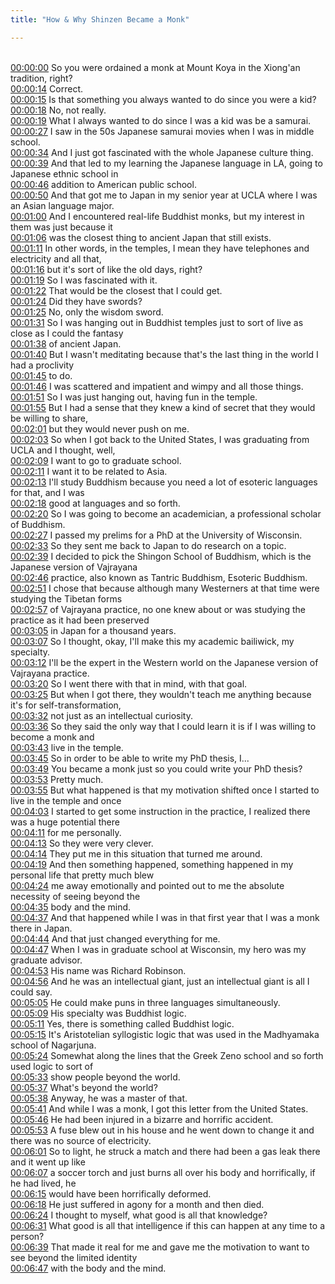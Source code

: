 ```yaml
---
title: "How & Why Shinzen Became a Monk"

---
```

<br>[00:00:00](https://www.youtube.com/watch?v=JN8Q2lmVC3A&t=0)   So you were ordained a monk at Mount Koya in the Xiong'an tradition, right? 
<br>[00:00:14](https://www.youtube.com/watch?v=JN8Q2lmVC3A&t=14)   Correct. 
<br>[00:00:15](https://www.youtube.com/watch?v=JN8Q2lmVC3A&t=15)   Is that something you always wanted to do since you were a kid? 
<br>[00:00:18](https://www.youtube.com/watch?v=JN8Q2lmVC3A&t=18)   No, not really. 
<br>[00:00:19](https://www.youtube.com/watch?v=JN8Q2lmVC3A&t=19)   What I always wanted to do since I was a kid was be a samurai. 
<br>[00:00:27](https://www.youtube.com/watch?v=JN8Q2lmVC3A&t=27)   I saw in the 50s Japanese samurai movies when I was in middle school. 
<br>[00:00:34](https://www.youtube.com/watch?v=JN8Q2lmVC3A&t=34)   And I just got fascinated with the whole Japanese culture thing. 
<br>[00:00:39](https://www.youtube.com/watch?v=JN8Q2lmVC3A&t=39)   And that led to my learning the Japanese language in LA, going to Japanese ethnic school in 
<br>[00:00:46](https://www.youtube.com/watch?v=JN8Q2lmVC3A&t=46)   addition to American public school. 
<br>[00:00:50](https://www.youtube.com/watch?v=JN8Q2lmVC3A&t=50)   And that got me to Japan in my senior year at UCLA where I was an Asian language major. 
<br>[00:01:00](https://www.youtube.com/watch?v=JN8Q2lmVC3A&t=60)   And I encountered real-life Buddhist monks, but my interest in them was just because it 
<br>[00:01:06](https://www.youtube.com/watch?v=JN8Q2lmVC3A&t=66)   was the closest thing to ancient Japan that still exists. 
<br>[00:01:11](https://www.youtube.com/watch?v=JN8Q2lmVC3A&t=71)   In other words, in the temples, I mean they have telephones and electricity and all that, 
<br>[00:01:16](https://www.youtube.com/watch?v=JN8Q2lmVC3A&t=76)   but it's sort of like the old days, right? 
<br>[00:01:19](https://www.youtube.com/watch?v=JN8Q2lmVC3A&t=79)   So I was fascinated with it. 
<br>[00:01:22](https://www.youtube.com/watch?v=JN8Q2lmVC3A&t=82)   That would be the closest that I could get. 
<br>[00:01:24](https://www.youtube.com/watch?v=JN8Q2lmVC3A&t=84)   Did they have swords? 
<br>[00:01:25](https://www.youtube.com/watch?v=JN8Q2lmVC3A&t=85)   No, only the wisdom sword. 
<br>[00:01:31](https://www.youtube.com/watch?v=JN8Q2lmVC3A&t=91)   So I was hanging out in Buddhist temples just to sort of live as close as I could the fantasy 
<br>[00:01:38](https://www.youtube.com/watch?v=JN8Q2lmVC3A&t=98)   of ancient Japan. 
<br>[00:01:40](https://www.youtube.com/watch?v=JN8Q2lmVC3A&t=100)   But I wasn't meditating because that's the last thing in the world I had a proclivity 
<br>[00:01:45](https://www.youtube.com/watch?v=JN8Q2lmVC3A&t=105)   to do. 
<br>[00:01:46](https://www.youtube.com/watch?v=JN8Q2lmVC3A&t=106)   I was scattered and impatient and wimpy and all those things. 
<br>[00:01:51](https://www.youtube.com/watch?v=JN8Q2lmVC3A&t=111)   So I was just hanging out, having fun in the temple. 
<br>[00:01:55](https://www.youtube.com/watch?v=JN8Q2lmVC3A&t=115)   But I had a sense that they knew a kind of secret that they would be willing to share, 
<br>[00:02:01](https://www.youtube.com/watch?v=JN8Q2lmVC3A&t=121)   but they would never push on me. 
<br>[00:02:03](https://www.youtube.com/watch?v=JN8Q2lmVC3A&t=123)   So when I got back to the United States, I was graduating from UCLA and I thought, well, 
<br>[00:02:09](https://www.youtube.com/watch?v=JN8Q2lmVC3A&t=129)   I want to go to graduate school. 
<br>[00:02:11](https://www.youtube.com/watch?v=JN8Q2lmVC3A&t=131)   I want it to be related to Asia. 
<br>[00:02:13](https://www.youtube.com/watch?v=JN8Q2lmVC3A&t=133)   I'll study Buddhism because you need a lot of esoteric languages for that, and I was 
<br>[00:02:18](https://www.youtube.com/watch?v=JN8Q2lmVC3A&t=138)   good at languages and so forth. 
<br>[00:02:20](https://www.youtube.com/watch?v=JN8Q2lmVC3A&t=140)   So I was going to become an academician, a professional scholar of Buddhism. 
<br>[00:02:27](https://www.youtube.com/watch?v=JN8Q2lmVC3A&t=147)   I passed my prelims for a PhD at the University of Wisconsin. 
<br>[00:02:33](https://www.youtube.com/watch?v=JN8Q2lmVC3A&t=153)   So they sent me back to Japan to do research on a topic. 
<br>[00:02:39](https://www.youtube.com/watch?v=JN8Q2lmVC3A&t=159)   I decided to pick the Shingon School of Buddhism, which is the Japanese version of Vajrayana 
<br>[00:02:46](https://www.youtube.com/watch?v=JN8Q2lmVC3A&t=166)   practice, also known as Tantric Buddhism, Esoteric Buddhism. 
<br>[00:02:51](https://www.youtube.com/watch?v=JN8Q2lmVC3A&t=171)   I chose that because although many Westerners at that time were studying the Tibetan forms 
<br>[00:02:57](https://www.youtube.com/watch?v=JN8Q2lmVC3A&t=177)   of Vajrayana practice, no one knew about or was studying the practice as it had been preserved 
<br>[00:03:05](https://www.youtube.com/watch?v=JN8Q2lmVC3A&t=185)   in Japan for a thousand years. 
<br>[00:03:07](https://www.youtube.com/watch?v=JN8Q2lmVC3A&t=187)   So I thought, okay, I'll make this my academic bailiwick, my specialty. 
<br>[00:03:12](https://www.youtube.com/watch?v=JN8Q2lmVC3A&t=192)   I'll be the expert in the Western world on the Japanese version of Vajrayana practice. 
<br>[00:03:20](https://www.youtube.com/watch?v=JN8Q2lmVC3A&t=200)   So I went there with that in mind, with that goal. 
<br>[00:03:25](https://www.youtube.com/watch?v=JN8Q2lmVC3A&t=205)   But when I got there, they wouldn't teach me anything because it's for self-transformation, 
<br>[00:03:32](https://www.youtube.com/watch?v=JN8Q2lmVC3A&t=212)   not just as an intellectual curiosity. 
<br>[00:03:36](https://www.youtube.com/watch?v=JN8Q2lmVC3A&t=216)   So they said the only way that I could learn it is if I was willing to become a monk and 
<br>[00:03:43](https://www.youtube.com/watch?v=JN8Q2lmVC3A&t=223)   live in the temple. 
<br>[00:03:45](https://www.youtube.com/watch?v=JN8Q2lmVC3A&t=225)   So in order to be able to write my PhD thesis, I... 
<br>[00:03:49](https://www.youtube.com/watch?v=JN8Q2lmVC3A&t=229)   You became a monk just so you could write your PhD thesis? 
<br>[00:03:53](https://www.youtube.com/watch?v=JN8Q2lmVC3A&t=233)   Pretty much. 
<br>[00:03:55](https://www.youtube.com/watch?v=JN8Q2lmVC3A&t=235)   But what happened is that my motivation shifted once I started to live in the temple and once 
<br>[00:04:03](https://www.youtube.com/watch?v=JN8Q2lmVC3A&t=243)   I started to get some instruction in the practice, I realized there was a huge potential there 
<br>[00:04:11](https://www.youtube.com/watch?v=JN8Q2lmVC3A&t=251)   for me personally. 
<br>[00:04:13](https://www.youtube.com/watch?v=JN8Q2lmVC3A&t=253)   So they were very clever. 
<br>[00:04:14](https://www.youtube.com/watch?v=JN8Q2lmVC3A&t=254)   They put me in this situation that turned me around. 
<br>[00:04:19](https://www.youtube.com/watch?v=JN8Q2lmVC3A&t=259)   And then something happened, something happened in my personal life that pretty much blew 
<br>[00:04:24](https://www.youtube.com/watch?v=JN8Q2lmVC3A&t=264)   me away emotionally and pointed out to me the absolute necessity of seeing beyond the 
<br>[00:04:35](https://www.youtube.com/watch?v=JN8Q2lmVC3A&t=275)   body and the mind. 
<br>[00:04:37](https://www.youtube.com/watch?v=JN8Q2lmVC3A&t=277)   And that happened while I was in that first year that I was a monk there in Japan. 
<br>[00:04:44](https://www.youtube.com/watch?v=JN8Q2lmVC3A&t=284)   And that just changed everything for me. 
<br>[00:04:47](https://www.youtube.com/watch?v=JN8Q2lmVC3A&t=287)   When I was in graduate school at Wisconsin, my hero was my graduate advisor. 
<br>[00:04:53](https://www.youtube.com/watch?v=JN8Q2lmVC3A&t=293)   His name was Richard Robinson. 
<br>[00:04:56](https://www.youtube.com/watch?v=JN8Q2lmVC3A&t=296)   And he was an intellectual giant, just an intellectual giant is all I could say. 
<br>[00:05:05](https://www.youtube.com/watch?v=JN8Q2lmVC3A&t=305)   He could make puns in three languages simultaneously. 
<br>[00:05:09](https://www.youtube.com/watch?v=JN8Q2lmVC3A&t=309)   His specialty was Buddhist logic. 
<br>[00:05:11](https://www.youtube.com/watch?v=JN8Q2lmVC3A&t=311)   Yes, there is something called Buddhist logic. 
<br>[00:05:15](https://www.youtube.com/watch?v=JN8Q2lmVC3A&t=315)   It's Aristotelian syllogistic logic that was used in the Madhyamaka school of Nagarjuna. 
<br>[00:05:24](https://www.youtube.com/watch?v=JN8Q2lmVC3A&t=324)   Somewhat along the lines that the Greek Zeno school and so forth used logic to sort of 
<br>[00:05:33](https://www.youtube.com/watch?v=JN8Q2lmVC3A&t=333)   show people beyond the world. 
<br>[00:05:37](https://www.youtube.com/watch?v=JN8Q2lmVC3A&t=337)   What's beyond the world? 
<br>[00:05:38](https://www.youtube.com/watch?v=JN8Q2lmVC3A&t=338)   Anyway, he was a master of that. 
<br>[00:05:41](https://www.youtube.com/watch?v=JN8Q2lmVC3A&t=341)   And while I was a monk, I got this letter from the United States. 
<br>[00:05:46](https://www.youtube.com/watch?v=JN8Q2lmVC3A&t=346)   He had been injured in a bizarre and horrific accident. 
<br>[00:05:53](https://www.youtube.com/watch?v=JN8Q2lmVC3A&t=353)   A fuse blew out in his house and he went down to change it and there was no source of electricity. 
<br>[00:06:01](https://www.youtube.com/watch?v=JN8Q2lmVC3A&t=361)   So to light, he struck a match and there had been a gas leak there and it went up like 
<br>[00:06:07](https://www.youtube.com/watch?v=JN8Q2lmVC3A&t=367)   a soccer torch and just burns all over his body and horrifically, if he had lived, he 
<br>[00:06:15](https://www.youtube.com/watch?v=JN8Q2lmVC3A&t=375)   would have been horrifically deformed. 
<br>[00:06:18](https://www.youtube.com/watch?v=JN8Q2lmVC3A&t=378)   He just suffered in agony for a month and then died. 
<br>[00:06:24](https://www.youtube.com/watch?v=JN8Q2lmVC3A&t=384)   I thought to myself, what good is all that knowledge? 
<br>[00:06:31](https://www.youtube.com/watch?v=JN8Q2lmVC3A&t=391)   What good is all that intelligence if this can happen at any time to a person? 
<br>[00:06:39](https://www.youtube.com/watch?v=JN8Q2lmVC3A&t=399)   That made it real for me and gave me the motivation to want to see beyond the limited identity 
<br>[00:06:47](https://www.youtube.com/watch?v=JN8Q2lmVC3A&t=407)   with the body and the mind. 
<br>